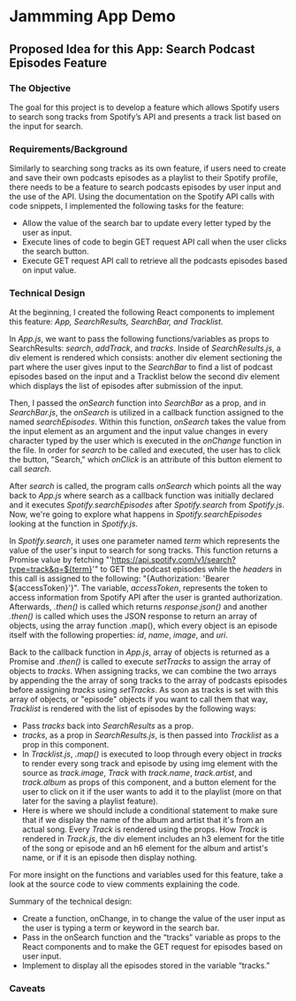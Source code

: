 # Jammming App Demo

## Proposed Idea for this App: Search Podcast Episodes Feature

### The Objective

The goal for this project is to develop a feature which allows Spotify users to search song tracks from Spotify’s API and presents a track list based on the input for search.

### Requirements/Background

Similarly to searching song tracks as its own feature, if users need to create and save their own podcasts episodes as a playlist to their Spotify profile, there needs to be a feature to search podcasts episodes by user input and the use of the API. Using the documentation on the Spotify API calls with code snippets, I implemented the following tasks for the feature:

-	Allow the value of the search bar to update every letter typed by the user as input.
-	Execute lines of code to begin GET request API call when the user clicks the search button.
-	Execute GET request API call to retrieve all the podcasts episodes based on input value. 

### Technical Design

At the beginning, I created the following React components to implement this feature: *App, SearchResults, SearchBar, and Tracklist*.

In *App.js*, we want to pass the following functions/variables as props to SearchResults: *search*, *addTrack*, and *tracks*. Inside of *SearchResults.js*, a div element is rendered which consists: another div element sectioning the part where the user gives input to the *SearchBar* to find a list of podcast episodes based on the input and a Tracklist below the second div element which displays the list of episodes after submission of the input. 

Then, I passed the *onSearch* function into *SearchBar* as a prop, and in *SearchBar.js*, the *onSearch* is utilized in a callback function assigned to the named *searchEpisodes*. Within this function, *onSearch* takes the value from the input element as an argument and the input value changes in every character typed by the user which is executed in the *onChange* function in the file. In order for *search* to be called and executed, the user has to click the button, "Search," which *onClick* is an attribute of this button element to call *search*.

After *search* is called, the program calls *onSearch* which points all the way back to *App.js* where search as a callback function was initially declared and it executes *Spotify.searchEpisodes* after *Spotify.search* from *Spotify.js*. Now, we're going to explore what happens in *Spotify.searchEpisodes* looking at the function in *Spotify.js*. 

In *Spotify.search*, it uses one parameter named *term* which represents the value of the user's input to search for song tracks. This function returns a Promise value by fetching "'https://api.spotify.com/v1/search?type=track&q=${term}'" to GET the podcast episodes while the *headers* in this call is assigned to the following: "{Authorization: 'Bearer ${accessToken}'}". The variable, *accessToken*, represents the token to access information from Spotify API after the user is granted authorization. Afterwards, *.then()* is called which returns *response.json()* and another *.then()* is called which uses the JSON response to return an array of objects, using the array function .map(), which every object is an episode itself with the following properties: *id*, *name*, *image*, and *uri*. 

Back to the callback function in *App.js*, array of objects is returned as a Promise and *.then()* is called to execute *setTracks* to assign the array of objects to *tracks*. When assigning tracks, we can combine the two arrays by appending the the array of song tracks to the array of podcasts episodes before assigning *tracks* using *setTracks*. As soon as tracks is set with this array of objects, or "episode" objects if you want to call them that way, *Tracklist* is rendered with the list of episodes by the following ways:

- Pass *tracks* back into *SearchResults* as a prop.
- *tracks*, as a prop in *SearchResults.js*, is then passed into *Tracklist* as a prop in this component.
- In *Tracklist.js*, *.map()* is executed to loop through every object in *tracks* to render every song track and episode by using img element with the source as *track.image*, *Track* with *track.name*, *track.artist*, and *track.album* as props of this component, and a button element for the user to click on it if the user wants to add it to the playlist (more on that later for the saving a playlist feature).
- Here is where we should include a conditional statement to make sure that if we display the name of the album and artist that it's from an actual song. Every *Track* is rendered using the props. How *Track* is rendered in *Track.js*, the div element includes an h3 element for the title of the song or episode and an h6 element for the album and artist's name, or if it is an episode then display nothing.

For more insight on the functions and variables used for this feature, take a look at the source code to view comments explaining the code.

Summary of the technical design:

-	Create a function, onChange, in <SearchBar/> to change the value of the user input as the user is typing a term or keyword in the search bar.
-	Pass in the onSearch function and the “tracks” variable as props to the React components <SearchResults/> and <SearchBar/> to make the GET request for episodes based on user input.
-	Implement <Tracklist/> to display all the episodes stored in the variable “tracks.”

### Caveats


